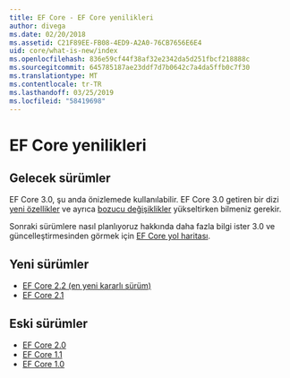 ```yaml
---
title: EF Core - EF Core yenilikleri
author: divega
ms.date: 02/20/2018
ms.assetid: C21F89EE-FB08-4ED9-A2A0-76CB7656E6E4
uid: core/what-is-new/index
ms.openlocfilehash: 836e59cf44f38af32e2342da5d251fbcf218888c
ms.sourcegitcommit: 645785187ae23ddf7d7b0642c7a4da5ffb0c7f30
ms.translationtype: MT
ms.contentlocale: tr-TR
ms.lasthandoff: 03/25/2019
ms.locfileid: "58419698"
---
```

# <a name="what-is-new-in-ef-core"></a>EF Core yenilikleri

## <a name="future-releases"></a>Gelecek sürümler

EF Core 3.0, şu anda önizlemede kullanılabilir. EF Core 3.0 getiren bir dizi [yeni özellikler](xref:core/what-is-new/ef-core-3.0/features) ve ayrıca [bozucu değişiklikler](xref:core/what-is-new/ef-core-3.0/breaking-changes) yükseltirken bilmeniz gerekir.

Sonraki sürümlere nasıl planlıyoruz hakkında daha fazla bilgi ister 3.0 ve güncelleştirmesinden görmek için [EF Core yol haritası](xref:core/what-is-new/roadmap).

## <a name="recent-releases"></a>Yeni sürümler

- [EF Core 2.2 (en yeni kararlı sürüm)](xref:core/what-is-new/ef-core-2.2)
- [EF Core 2.1](xref:core/what-is-new/ef-core-2.1)

## <a name="past-releases"></a>Eski sürümler

- [EF Core 2.0](xref:core/what-is-new/ef-core-2.0)
- [EF Core 1.1](xref:core/what-is-new/ef-core-1.1)
- [EF Core 1.0](xref:core/what-is-new/ef-core-1.0)
